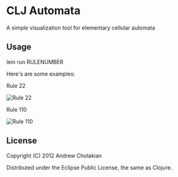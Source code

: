 # CLJ Automata

A simple visualization tool for elementary cellular automata

## Usage

lein run RULENUMBER

Here's are some examples:

Rule 22

![Rule 22](https://img.skitch.com/20120409-jj2cm61k2jax9knp9hmdj98tjt.png)

Rule 110

![Rule 110](https://img.skitch.com/20120409-nb2by2kkr4bpxtd1nn6h1ws1i1.png)

## License

Copyright (C) 2012 Andrew Cholakian

Distributed under the Eclipse Public License, the same as Clojure.
